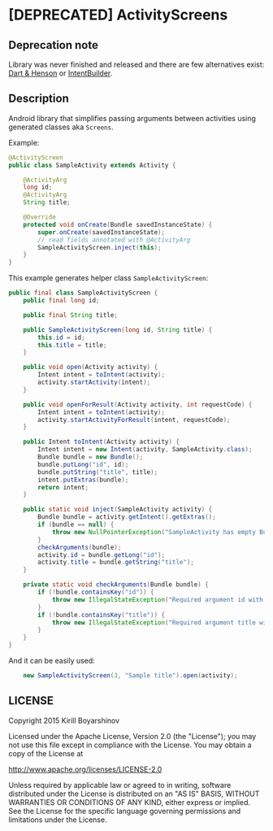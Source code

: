 # [DEPRECATED] ActivityScreens

## Deprecation note

Library was never finished and released and there are few alternatives exist: [Dart & Henson](https://github.com/f2prateek/dart) or [IntentBuilder](https://github.com/emilsjolander/IntentBuilder).

## Description

Android library that simplifies passing arguments between activities using generated classes aka `Screens`.

Example:

```java
@ActivityScreen
public class SampleActivity extends Activity {

    @ActivityArg
    long id;
    @ActivityArg
    String title;

    @Override
    protected void onCreate(Bundle savedInstanceState) {
        super.onCreate(savedInstanceState);
        // read fields annotated with @ActivityArg
        SampleActivityScreen.inject(this);
    }
}
```

This example generates helper class `SampleActivityScreen`:

```java
public final class SampleActivityScreen {
    public final long id;

    public final String title;

    public SampleActivityScreen(long id, String title) {
        this.id = id;
        this.title = title;
    }

    public void open(Activity activity) {
        Intent intent = toIntent(activity);
        activity.startActivity(intent);
    }

    public void openForResult(Activity activity, int requestCode) {
        Intent intent = toIntent(activity);
        activity.startActivityForResult(intent, requestCode);
    }

    public Intent toIntent(Activity activity) {
        Intent intent = new Intent(activity, SampleActivity.class);
        Bundle bundle = new Bundle();
        bundle.putLong("id", id);
        bundle.putString("title", title);
        intent.putExtras(bundle);
        return intent;
    }

    public static void inject(SampleActivity activity) {
        Bundle bundle = activity.getIntent().getExtras();
        if (bundle == null) {
            throw new NullPointerException("SampleActivity has empty Bundle. Use open() or openForResult() to launch activity.");
        }
        checkArguments(bundle);
        activity.id = bundle.getLong("id");
        activity.title = bundle.getString("title");
    }

    private static void checkArguments(Bundle bundle) {
        if (!bundle.containsKey("id")) {
            throw new IllegalStateException("Required argument id with key 'id' is not set");
        }
        if (!bundle.containsKey("title")) {
            throw new IllegalStateException("Required argument title with key 'title' is not set");
        }
    }
}
```

And it can be easily used:

```java
    new SampleActivityScreen(3, "Sample title").open(activity);
```

## LICENSE

Copyright 2015 Kirill Boyarshinov

Licensed under the Apache License, Version 2.0 (the "License");
you may not use this file except in compliance with the License.
You may obtain a copy of the License at

   http://www.apache.org/licenses/LICENSE-2.0

Unless required by applicable law or agreed to in writing, software
distributed under the License is distributed on an "AS IS" BASIS,
WITHOUT WARRANTIES OR CONDITIONS OF ANY KIND, either express or implied.
See the License for the specific language governing permissions and
limitations under the License.
